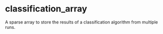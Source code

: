 # classification_array
A sparse array to store the results of a classification algorithm from multiple runs.
